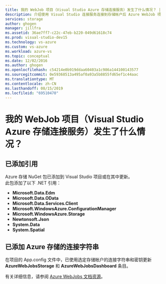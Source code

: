 ```yaml
---
title: 我的 WebJob 项目（Visual Studio Azure 存储连接服务）发生了什么情况？ | Microsoft Docs
description: 介绍使用 Visual Studio 连接服务连接到存储帐户后 Azure WebJob 项目中发生的情况
services: storage
author: ghogen
manager: jillfra
ms.assetid: 36ae7ff7-c22c-47eb-b220-049d61618c74
ms.prod: visual-studio-dev15
ms.technology: vs-azure
ms.custom: vs-azure
ms.workload: azure-vs
ms.topic: conceptual
ms.date: 12/02/2016
ms.author: ghogen
ms.openlocfilehash: c54214e0b919ddaa60403a1c986a144100143577
ms.sourcegitcommit: 0e59368513a495af0a93a5b8855fd65ef1c44aac
ms.translationtype: MT
ms.contentlocale: zh-CN
ms.lasthandoff: 08/15/2019
ms.locfileid: "69510470"
---
```

# <a name="what-happened-to-my-webjob-project-visual-studio-azure-storage-connected-service"></a>我的 WebJob 项目（Visual Studio Azure 存储连接服务）发生了什么情况？
## <a name="references-added"></a>已添加引用
Azure 存储 NuGet 包已添加到 Visual Studio 项目或在其中更新。  
此包添加了以下 .NET 引用：

* **Microsoft.Data.Edm**
* **Microsoft.Data.OData**
* **Microsoft.Data.Services.Client**
* **Microsoft.WindowsAzure.ConfigurationManager**
* **Microsoft.WindowsAzure.Storage**
* **Newtonsoft.Json**
* **System.Data**
* **System.Spatial**

## <a name="connection-string-for-azure-storage-added"></a>已添加 Azure 存储的连接字符串
在项目的 App.config 文件中，已使用选定存储帐户的连接字符串和密钥更新 **AzureWebJobsStorage** 和 **AzureWebJobsDashboard** 条目。

有关详细信息，请参阅 [Azure WebJobs 文档资源](https://go.microsoft.com/fwlink/?linkid=390226)。

